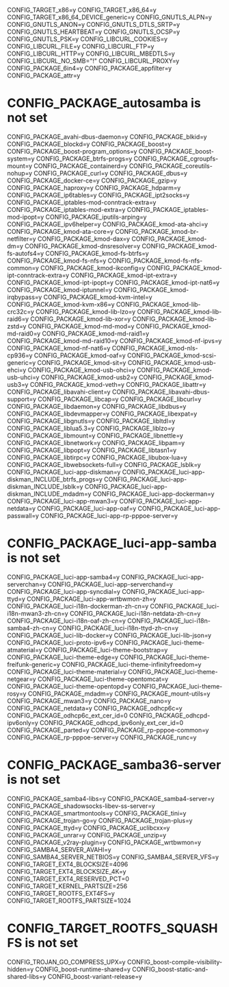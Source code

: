 CONFIG_TARGET_x86=y
CONFIG_TARGET_x86_64=y
CONFIG_TARGET_x86_64_DEVICE_generic=y
CONFIG_GNUTLS_ALPN=y
CONFIG_GNUTLS_ANON=y
CONFIG_GNUTLS_DTLS_SRTP=y
CONFIG_GNUTLS_HEARTBEAT=y
CONFIG_GNUTLS_OCSP=y
CONFIG_GNUTLS_PSK=y
CONFIG_LIBCURL_COOKIES=y
CONFIG_LIBCURL_FILE=y
CONFIG_LIBCURL_FTP=y
CONFIG_LIBCURL_HTTP=y
CONFIG_LIBCURL_MBEDTLS=y
CONFIG_LIBCURL_NO_SMB="!"
CONFIG_LIBCURL_PROXY=y
CONFIG_PACKAGE_6in4=y
CONFIG_PACKAGE_appfilter=y
CONFIG_PACKAGE_attr=y
# CONFIG_PACKAGE_autosamba is not set
CONFIG_PACKAGE_avahi-dbus-daemon=y
CONFIG_PACKAGE_blkid=y
CONFIG_PACKAGE_blockd=y
CONFIG_PACKAGE_boost=y
CONFIG_PACKAGE_boost-program_options=y
CONFIG_PACKAGE_boost-system=y
CONFIG_PACKAGE_btrfs-progs=y
CONFIG_PACKAGE_cgroupfs-mount=y
CONFIG_PACKAGE_containerd=y
CONFIG_PACKAGE_coreutils-nohup=y
CONFIG_PACKAGE_curl=y
CONFIG_PACKAGE_dbus=y
CONFIG_PACKAGE_docker-ce=y
CONFIG_PACKAGE_gzip=y
CONFIG_PACKAGE_haproxy=y
CONFIG_PACKAGE_hdparm=y
CONFIG_PACKAGE_ip6tables=y
CONFIG_PACKAGE_ipt2socks=y
CONFIG_PACKAGE_iptables-mod-conntrack-extra=y
CONFIG_PACKAGE_iptables-mod-extra=y
CONFIG_PACKAGE_iptables-mod-ipopt=y
CONFIG_PACKAGE_iputils-arping=y
CONFIG_PACKAGE_ipv6helper=y
CONFIG_PACKAGE_kmod-ata-ahci=y
CONFIG_PACKAGE_kmod-ata-core=y
CONFIG_PACKAGE_kmod-br-netfilter=y
CONFIG_PACKAGE_kmod-dax=y
CONFIG_PACKAGE_kmod-dm=y
CONFIG_PACKAGE_kmod-dnsresolver=y
CONFIG_PACKAGE_kmod-fs-autofs4=y
CONFIG_PACKAGE_kmod-fs-btrfs=y
CONFIG_PACKAGE_kmod-fs-nfs=y
CONFIG_PACKAGE_kmod-fs-nfs-common=y
CONFIG_PACKAGE_kmod-ikconfig=y
CONFIG_PACKAGE_kmod-ipt-conntrack-extra=y
CONFIG_PACKAGE_kmod-ipt-extra=y
CONFIG_PACKAGE_kmod-ipt-ipopt=y
CONFIG_PACKAGE_kmod-ipt-nat6=y
CONFIG_PACKAGE_kmod-iptunnel=y
CONFIG_PACKAGE_kmod-irqbypass=y
CONFIG_PACKAGE_kmod-kvm-intel=y
CONFIG_PACKAGE_kmod-kvm-x86=y
CONFIG_PACKAGE_kmod-lib-crc32c=y
CONFIG_PACKAGE_kmod-lib-lzo=y
CONFIG_PACKAGE_kmod-lib-raid6=y
CONFIG_PACKAGE_kmod-lib-xor=y
CONFIG_PACKAGE_kmod-lib-zstd=y
CONFIG_PACKAGE_kmod-md-mod=y
CONFIG_PACKAGE_kmod-md-raid0=y
CONFIG_PACKAGE_kmod-md-raid1=y
CONFIG_PACKAGE_kmod-md-raid10=y
CONFIG_PACKAGE_kmod-nf-ipvs=y
CONFIG_PACKAGE_kmod-nf-nat6=y
CONFIG_PACKAGE_kmod-nls-cp936=y
CONFIG_PACKAGE_kmod-oaf=y
CONFIG_PACKAGE_kmod-scsi-generic=y
CONFIG_PACKAGE_kmod-sit=y
CONFIG_PACKAGE_kmod-usb-ehci=y
CONFIG_PACKAGE_kmod-usb-ohci=y
CONFIG_PACKAGE_kmod-usb-uhci=y
CONFIG_PACKAGE_kmod-usb2=y
CONFIG_PACKAGE_kmod-usb3=y
CONFIG_PACKAGE_kmod-veth=y
CONFIG_PACKAGE_libattr=y
CONFIG_PACKAGE_libavahi-client=y
CONFIG_PACKAGE_libavahi-dbus-support=y
CONFIG_PACKAGE_libcap=y
CONFIG_PACKAGE_libcurl=y
CONFIG_PACKAGE_libdaemon=y
CONFIG_PACKAGE_libdbus=y
CONFIG_PACKAGE_libdevmapper=y
CONFIG_PACKAGE_libexpat=y
CONFIG_PACKAGE_libgnutls=y
CONFIG_PACKAGE_libltdl=y
CONFIG_PACKAGE_liblua5.3=y
CONFIG_PACKAGE_liblzo=y
CONFIG_PACKAGE_libmount=y
CONFIG_PACKAGE_libnettle=y
CONFIG_PACKAGE_libnetwork=y
CONFIG_PACKAGE_libpam=y
CONFIG_PACKAGE_libpopt=y
CONFIG_PACKAGE_libtasn1=y
CONFIG_PACKAGE_libtirpc=y
CONFIG_PACKAGE_libubox-lua=y
CONFIG_PACKAGE_libwebsockets-full=y
CONFIG_PACKAGE_lsblk=y
CONFIG_PACKAGE_luci-app-diskman=y
CONFIG_PACKAGE_luci-app-diskman_INCLUDE_btrfs_progs=y
CONFIG_PACKAGE_luci-app-diskman_INCLUDE_lsblk=y
CONFIG_PACKAGE_luci-app-diskman_INCLUDE_mdadm=y
CONFIG_PACKAGE_luci-app-dockerman=y
CONFIG_PACKAGE_luci-app-mwan3=y
CONFIG_PACKAGE_luci-app-netdata=y
CONFIG_PACKAGE_luci-app-oaf=y
CONFIG_PACKAGE_luci-app-passwall=y
CONFIG_PACKAGE_luci-app-rp-pppoe-server=y
# CONFIG_PACKAGE_luci-app-samba is not set
CONFIG_PACKAGE_luci-app-samba4=y
CONFIG_PACKAGE_luci-app-serverchan=y
CONFIG_PACKAGE_luci-app-serverchand=y
CONFIG_PACKAGE_luci-app-syncdial=y
CONFIG_PACKAGE_luci-app-ttyd=y
CONFIG_PACKAGE_luci-app-wrtbwmon-zh=y
CONFIG_PACKAGE_luci-i18n-dockerman-zh-cn=y
CONFIG_PACKAGE_luci-i18n-mwan3-zh-cn=y
CONFIG_PACKAGE_luci-i18n-netdata-zh-cn=y
CONFIG_PACKAGE_luci-i18n-oaf-zh-cn=y
CONFIG_PACKAGE_luci-i18n-samba4-zh-cn=y
CONFIG_PACKAGE_luci-i18n-ttyd-zh-cn=y
CONFIG_PACKAGE_luci-lib-docker=y
CONFIG_PACKAGE_luci-lib-json=y
CONFIG_PACKAGE_luci-proto-ipv6=y
CONFIG_PACKAGE_luci-theme-atmaterial=y
CONFIG_PACKAGE_luci-theme-bootstrap=y
CONFIG_PACKAGE_luci-theme-edge=y
CONFIG_PACKAGE_luci-theme-freifunk-generic=y
CONFIG_PACKAGE_luci-theme-infinityfreedom=y
CONFIG_PACKAGE_luci-theme-material=y
CONFIG_PACKAGE_luci-theme-netgear=y
CONFIG_PACKAGE_luci-theme-opentomcat=y
CONFIG_PACKAGE_luci-theme-opentopd=y
CONFIG_PACKAGE_luci-theme-rosy=y
CONFIG_PACKAGE_mdadm=y
CONFIG_PACKAGE_mount-utils=y
CONFIG_PACKAGE_mwan3=y
CONFIG_PACKAGE_nano=y
CONFIG_PACKAGE_netdata=y
CONFIG_PACKAGE_odhcp6c=y
CONFIG_PACKAGE_odhcp6c_ext_cer_id=0
CONFIG_PACKAGE_odhcpd-ipv6only=y
CONFIG_PACKAGE_odhcpd_ipv6only_ext_cer_id=0
CONFIG_PACKAGE_parted=y
CONFIG_PACKAGE_rp-pppoe-common=y
CONFIG_PACKAGE_rp-pppoe-server=y
CONFIG_PACKAGE_runc=y
# CONFIG_PACKAGE_samba36-server is not set
CONFIG_PACKAGE_samba4-libs=y
CONFIG_PACKAGE_samba4-server=y
CONFIG_PACKAGE_shadowsocks-libev-ss-server=y
CONFIG_PACKAGE_smartmontools=y
CONFIG_PACKAGE_tini=y
CONFIG_PACKAGE_trojan-go=y
CONFIG_PACKAGE_trojan-plus=y
CONFIG_PACKAGE_ttyd=y
CONFIG_PACKAGE_uclibcxx=y
CONFIG_PACKAGE_unrar=y
CONFIG_PACKAGE_unzip=y
CONFIG_PACKAGE_v2ray-plugin=y
CONFIG_PACKAGE_wrtbwmon=y
CONFIG_SAMBA4_SERVER_AVAHI=y
CONFIG_SAMBA4_SERVER_NETBIOS=y
CONFIG_SAMBA4_SERVER_VFS=y
CONFIG_TARGET_EXT4_BLOCKSIZE=4096
CONFIG_TARGET_EXT4_BLOCKSIZE_4K=y
CONFIG_TARGET_EXT4_RESERVED_PCT=0
CONFIG_TARGET_KERNEL_PARTSIZE=256
CONFIG_TARGET_ROOTFS_EXT4FS=y
CONFIG_TARGET_ROOTFS_PARTSIZE=1024
# CONFIG_TARGET_ROOTFS_SQUASHFS is not set
CONFIG_TROJAN_GO_COMPRESS_UPX=y
CONFIG_boost-compile-visibility-hidden=y
CONFIG_boost-runtime-shared=y
CONFIG_boost-static-and-shared-libs=y
CONFIG_boost-variant-release=y
